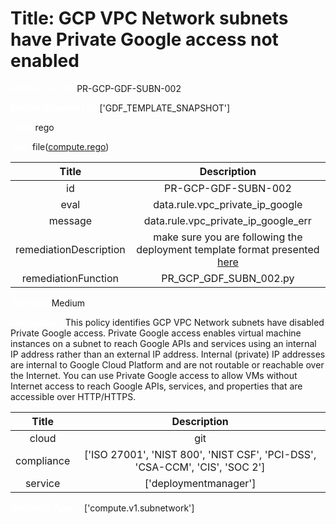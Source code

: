 



# Title: GCP VPC Network subnets have Private Google access not enabled


***<font color="white">Master Test Id:</font>*** PR-GCP-GDF-SUBN-002

***<font color="white">Master Snapshot Id:</font>*** ['GDF_TEMPLATE_SNAPSHOT']

***<font color="white">type:</font>*** rego

***<font color="white">rule:</font>*** file([compute.rego])  
  
  
  
  

|Title|Description|
| :---: | :---: |
|id|PR-GCP-GDF-SUBN-002|
|eval|data.rule.vpc_private_ip_google|
|message|data.rule.vpc_private_ip_google_err|
|remediationDescription|make sure you are following the deployment template format presented <a href='https://cloud.google.com/compute/docs/reference/rest/v1/subnetworks' target='_blank'>here</a>|
|remediationFunction|PR_GCP_GDF_SUBN_002.py|


***<font color="white">Severity:</font>*** Medium

***<font color="white">Description:</font>*** This policy identifies GCP VPC Network subnets have disabled Private Google access. Private Google access enables virtual machine instances on a subnet to reach Google APIs and services using an internal IP address rather than an external IP address. Internal (private) IP addresses are internal to Google Cloud Platform and are not routable or reachable over the Internet. You can use Private Google access to allow VMs without Internet access to reach Google APIs, services, and properties that are accessible over HTTP/HTTPS.  
  
  

|Title|Description|
| :---: | :---: |
|cloud|git|
|compliance|['ISO 27001', 'NIST 800', 'NIST CSF', 'PCI-DSS', 'CSA-CCM', 'CIS', 'SOC 2']|
|service|['deploymentmanager']|


***<font color="white">Resource Types:</font>*** ['compute.v1.subnetwork']


[compute.rego]: https://github.com/prancer-io/prancer-compliance-test/tree/master/google/iac/compute.rego
